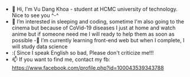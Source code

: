 - 👋 Hi, I'm Vu Dang Khoa - student at HCMC university of technology. Nice to see you ^-^
- 👀 I’m interested in sleeping and coding, sometime I'm also going to the cinema but because of CoVid-19 diseases I just at home and watch anime but if someone need me I will ready to help them as soon as possible
-🌱 I’m currently learning front-end web but when I complete, I will  study data science
- :( Since I speak English so bad, Please don't criticize me!!!
- 📫 If you want to find me, contact my fb: https://www.facebook.com/profile.php?id=100043539343788

